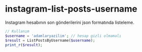 # instagram-list-posts-username
Instagram hesabının son gönderilerini json formatında listeleme.

``` php
// Kullanım
$username = 'adamlaryazilim'; // hesap gizli olmamalı
$result = ListPostsByUsername($username);
print_r($result);
```
